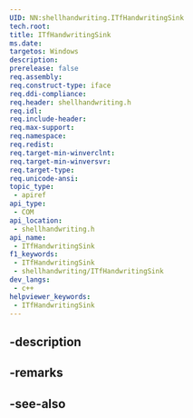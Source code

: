 ```yaml
---
UID: NN:shellhandwriting.ITfHandwritingSink
tech.root: 
title: ITfHandwritingSink
ms.date: 
targetos: Windows
description: 
prerelease: false
req.assembly: 
req.construct-type: iface
req.ddi-compliance: 
req.header: shellhandwriting.h
req.idl: 
req.include-header: 
req.max-support: 
req.namespace: 
req.redist: 
req.target-min-winverclnt: 
req.target-min-winversvr: 
req.target-type: 
req.unicode-ansi: 
topic_type:
 - apiref
api_type:
 - COM
api_location:
 - shellhandwriting.h
api_name:
 - ITfHandwritingSink
f1_keywords:
 - ITfHandwritingSink
 - shellhandwriting/ITfHandwritingSink
dev_langs:
 - c++
helpviewer_keywords:
 - ITfHandwritingSink
---
```


## -description

## -remarks

## -see-also

